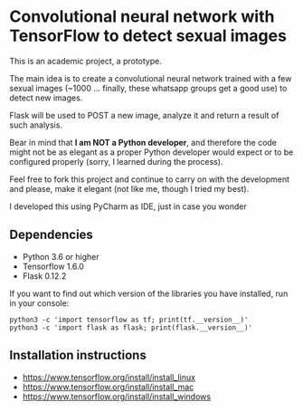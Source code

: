 # Convolutional neural network with TensorFlow to detect sexual images

This is an academic project, a prototype.

The main idea is to create a convolutional neural network trained with a few sexual images (~1000 ... finally, these whatsapp groups get a good use) to detect new images.

Flask will be used to POST a new image, analyze it and return a result of such analysis.

Bear in mind that **I am NOT a Python developer**, and therefore the code might not be as elegant as a proper Python developer would expect or to be configured properly (sorry, I learned during the process).

Feel free to fork this project and continue to carry on with the development and please, make it elegant (not like me, though I tried my best).

I developed this using PyCharm as IDE, just in case you wonder

## Dependencies

- Python 3.6 or higher
- Tensorflow 1.6.0
- Flask 0.12.2

If you want to find out which version of the libraries you have installed, run in your console:

```
python3 -c 'import tensorflow as tf; print(tf.__version__)'
python3 -c 'import flask as flask; print(flask.__version__)' 
```

## Installation instructions
- https://www.tensorflow.org/install/install_linux
- https://www.tensorflow.org/install/install_mac
- https://www.tensorflow.org/install/install_windows

